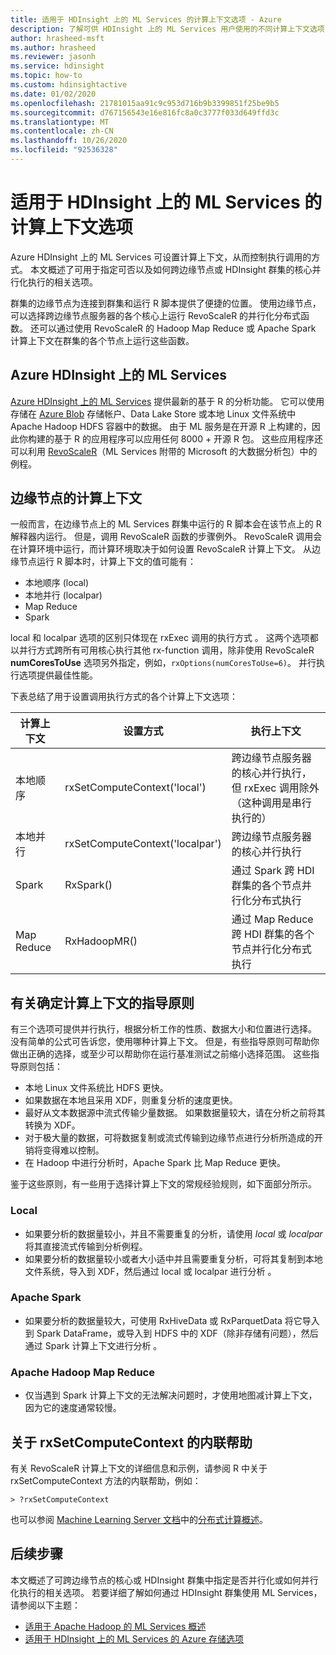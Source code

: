 ```yaml
---
title: 适用于 HDInsight 上的 ML Services 的计算上下文选项 - Azure
description: 了解可供 HDInsight 上的 ML Services 用户使用的不同计算上下文选项
author: hrasheed-msft
ms.author: hrasheed
ms.reviewer: jasonh
ms.service: hdinsight
ms.topic: how-to
ms.custom: hdinsightactive
ms.date: 01/02/2020
ms.openlocfilehash: 21781015aa91c9c953d716b9b3399851f25be9b5
ms.sourcegitcommit: d767156543e16e816fc8a0c3777f033d649ffd3c
ms.translationtype: MT
ms.contentlocale: zh-CN
ms.lasthandoff: 10/26/2020
ms.locfileid: "92536328"
---
```

# <a name="compute-context-options-for-ml-services-on-hdinsight"></a>适用于 HDInsight 上的 ML Services 的计算上下文选项

Azure HDInsight 上的 ML Services 可设置计算上下文，从而控制执行调用的方式。 本文概述了可用于指定可否以及如何跨边缘节点或 HDInsight 群集的核心并行化执行的相关选项。

群集的边缘节点为连接到群集和运行 R 脚本提供了便捷的位置。 使用边缘节点，可以选择跨边缘节点服务器的各个核心上运行 RevoScaleR 的并行化分布式函数。 还可以通过使用 RevoScaleR 的 Hadoop Map Reduce 或 Apache Spark 计算上下文在群集的各个节点上运行这些函数。

## <a name="ml-services-on-azure-hdinsight"></a>Azure HDInsight 上的 ML Services

[Azure HDInsight 上的 ML Services](r-server-overview.md) 提供最新的基于 R 的分析功能。 它可以使用存储在 [Azure Blob](../../storage/common/storage-introduction.md "Azure Blob 存储") 存储帐户、Data Lake Store 或本地 Linux 文件系统中 Apache Hadoop HDFS 容器中的数据。 由于 ML 服务是在开源 R 上构建的，因此你构建的基于 R 的应用程序可以应用任何 8000 + 开源 R 包。 这些应用程序还可以利用 [RevoScaleR](/machine-learning-server/r-reference/revoscaler/revoscaler)（ML Services 附带的 Microsoft 的大数据分析包）中的例程。  

## <a name="compute-contexts-for-an-edge-node"></a>边缘节点的计算上下文

一般而言，在边缘节点上的 ML Services 群集中运行的 R 脚本会在该节点上的 R 解释器内运行。 但是，调用 RevoScaleR 函数的步骤例外。 RevoScaleR 调用会在计算环境中运行，而计算环境取决于如何设置 RevoScaleR 计算上下文。  从边缘节点运行 R 脚本时，计算上下文的值可能有：

- 本地顺序 (local) 
- 本地并行 (localpar) 
- Map Reduce
- Spark

local 和 localpar 选项的区别只体现在 rxExec 调用的执行方式  。 这两个选项都以并行方式跨所有可用核心执行其他 rx-function 调用，除非使用 RevoScaleR **numCoresToUse** 选项另外指定，例如，`rxOptions(numCoresToUse=6)`。 并行执行选项提供最佳性能。

下表总结了用于设置调用执行方式的各个计算上下文选项：

| 计算上下文  | 设置方式                      | 执行上下文                        |
| ---------------- | ------------------------------- | ---------------------------------------- |
| 本地顺序 | rxSetComputeContext('local')    | 跨边缘节点服务器的核心并行执行，但 rxExec 调用除外（这种调用是串行执行的） |
| 本地并行   | rxSetComputeContext('localpar') | 跨边缘节点服务器的核心并行执行 |
| Spark            | RxSpark()                       | 通过 Spark 跨 HDI 群集的各个节点并行化分布式执行 |
| Map Reduce       | RxHadoopMR()                    | 通过 Map Reduce 跨 HDI 群集的各个节点并行化分布式执行 |

## <a name="guidelines-for-deciding-on-a-compute-context"></a>有关确定计算上下文的指导原则

有三个选项可提供并行执行，根据分析工作的性质、数据大小和位置进行选择。 没有简单的公式可告诉您，使用哪种计算上下文。 但是，有些指导原则可帮助你做出正确的选择，或至少可以帮助你在运行基准测试之前缩小选择范围。 这些指导原则包括：

- 本地 Linux 文件系统比 HDFS 更快。
- 如果数据在本地且采用 XDF，则重复分析的速度更快。
- 最好从文本数据源中流式传输少量数据。 如果数据量较大，请在分析之前将其转换为 XDF。
- 对于极大量的数据，可将数据复制或流式传输到边缘节点进行分析所造成的开销将变得难以控制。
- 在 Hadoop 中进行分析时，Apache Spark 比 Map Reduce 更快。

鉴于这些原则，有一些用于选择计算上下文的常规经验规则，如下面部分所示。

### <a name="local"></a>Local

- 如果要分析的数据量较小，并且不需要重复的分析，请使用 *local* 或 *localpar* 将其直接流式传输到分析例程。
- 如果要分析的数据量较小或者大小适中并且需要重复分析，可将其复制到本地文件系统，导入到 XDF，然后通过 local 或 localpar 进行分析  。

### <a name="apache-spark"></a>Apache Spark

- 如果要分析的数据量较大，可使用 RxHiveData 或 RxParquetData 将它导入到 Spark DataFrame，或导入到 HDFS 中的 XDF（除非存储有问题），然后通过 Spark 计算上下文进行分析  。

### <a name="apache-hadoop-map-reduce"></a>Apache Hadoop Map Reduce

- 仅当遇到 Spark 计算上下文的无法解决问题时，才使用地图减计算上下文，因为它的速度通常较慢。  

## <a name="inline-help-on-rxsetcomputecontext"></a>关于 rxSetComputeContext 的内联帮助
有关 RevoScaleR 计算上下文的详细信息和示例，请参阅 R 中关于 rxSetComputeContext 方法的内联帮助，例如：

```console
> ?rxSetComputeContext
```

也可以参阅 [Machine Learning Server 文档](/machine-learning-server/)中的[分布式计算概述](/machine-learning-server/r/how-to-revoscaler-distributed-computing)。

## <a name="next-steps"></a>后续步骤

本文概述了可跨边缘节点的核心或 HDInsight 群集中指定是否并行化或如何并行化执行的相关选项。 若要详细了解如何通过 HDInsight 群集使用 ML Services，请参阅以下主题：

- [适用于 Apache Hadoop 的 ML Services 概述](r-server-overview.md)
- [适用于 HDInsight 上的 ML Services 的 Azure 存储选项](r-server-storage.md)